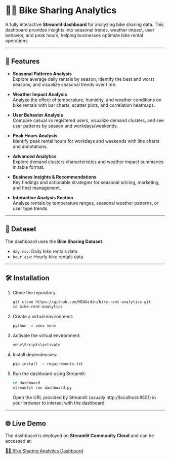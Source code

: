 # 🚴‍♂️ Bike Sharing Analytics

A fully interactive **Streamlit dashboard** for analyzing bike sharing data. This dashboard provides insights into seasonal trends, weather impact, user behavior, and peak hours, helping businesses optimize bike rental operations.

---

## 📝 Features

- **Seasonal Patterns Analysis**  
  Explore average daily rentals by season, identify the best and worst seasons, and visualize seasonal trends over time.

- **Weather Impact Analysis**  
  Analyze the effect of temperature, humidity, and weather conditions on bike rentals with bar charts, scatter plots, and correlation heatmaps.

- **User Behavior Analysis**  
  Compare casual vs registered users, visualize demand clusters, and see user patterns by season and workdays/weekends.

- **Peak Hours Analysis**  
  Identify peak rental hours for workdays and weekends with line charts and annotations.

- **Advanced Analytics**  
  Explore demand clusters characteristics and weather impact summaries in table format.

- **Business Insights & Recommendations**  
  Key findings and actionable strategies for seasonal pricing, marketing, and fleet management.

- **Interactive Analysis Section**  
  Analyze rentals by temperature ranges, seasonal weather patterns, or user type trends.

---

## 📂 Dataset

The dashboard uses the **Bike Sharing Dataset**:

- `day.csv`: Daily bike rentals data  
- `hour.csv`: Hourly bike rentals data  

---

## 🛠️ Installation

1. Clone the repository:
    ```bash
    git clone https://github.com/MIAbidin/bike-rent-analytics.git
    cd bike-rent-analytics
    ```
2. Create a virtual environment:
    ```bash
    python -m venv venv
    ```
3. Activate the virtual environment:
    ```bash
    venv\Scripts\activate
    ```
4. Install dependencies:
    ```bash
    pip install -r requirements.txt
    ```
5. Run the dashboard using Streamlit:
    ```bash
    cd dashboard
    streamlit run dashboard.py
    ```
    Open the URL provided by Streamlit (usually http://localhost:8501) in your browser to interact with the dashboard.
---

## 🌐 Live Demo

The dashboard is deployed on **Streamlit Community Cloud** and can be accessed at:

[🚴‍♂️ Bike Sharing Analytics Dashboard](https://bikeshare-analytics.streamlit.app)